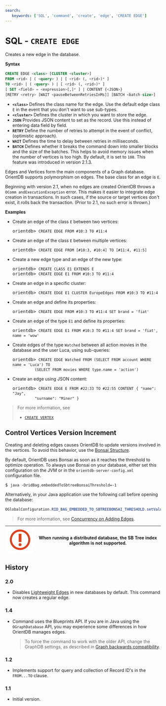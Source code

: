 ```yaml
---
search:
   keywords: ['SQL', 'command', 'create', 'edge', 'CREATE EDGE']
---
```


# SQL - `CREATE EDGE`

Creates a new edge in the database.

**Syntax**

```sql
CREATE EDGE <class> [CLUSTER <cluster>] 
FROM <rid> | ( <query> ) | [ <rid> (, <rid>)* ] 
TO <rid> | ( <query> ) | [ <rid> (, <rid>)* ] 
[ SET <field> = <expression>[,]* ] | CONTENT {<JSON>}
[RETRY <retry> [WAIT <pauseBetweenRetriesInMs]] [BATCH <batch-size>]
```

- **`<class>`** Defines the class name for the edge.  Use the default edge class `E` in the event that you don't want to use sub-types.
- **`<cluster>`** Defines the cluster in which you want to store the edge.
- **`JSON`** Provides JSON content to set as the record.  Use this instead of entering data field by field.
- **`RETRY`** Define the number of retries to attempt in the event of conflict, (optimistic approach).
- **`WAIT`** Defines the time to delay between retries in milliseconds.
- **`BATCH`** Defines whether it breaks the command down into smaller blocks and the size of the batches.  This helps to avoid memory issues when the number of vertices is too high.  By default, it is set to `100`.  This feature was introduced in version 2.1.3.

Edges and Vertices form the main components of a Graph database.  OrientDB supports polymorphism on edges.  The base class for an edge is `E`. 

Beginning with version 2.1, when no edges are created OrientDB throws a `OComm
andExecutionException` error.  This makes it easier to integrate edge creation in transactions.  In such cases, if the source or target vertices don't exist, it rolls back the transaction.  (Prior to 2.1, no such error is thrown.)


**Examples**

- Create an edge of the class `E` between two vertices:

  <pre>
  orientdb> <code class="lang-sql userinput">CREATE EDGE FROM #10:3 TO #11:4</code>
  </pre>

- Create an edge of the class `E` between multiple vertices:

  <pre>
  orientdb> <code class="lang-sql userinput">CREATE EDGE FROM [#10:3, #10:4] TO [#11:4, #11:5] </code>
  </pre>


- Create a new edge type and an edge of the new type:

  <pre>
  orientdb> <code class="lang-sql userinput">CREATE CLASS E1 EXTENDS E</code>
  orientdb> <code class="lang-sql userinput">CREATE EDGE E1 FROM #10:3 TO #11:4</code>
  </pre>

- Create an edge in a specific cluster:

  <pre>
  orientdb> <code class="lang-sql userinput">CREATE EDGE E1 CLUSTER EuropeEdges FROM #10:3 TO #11:4</code>
  </pre>

- Create an edge and define its properties:

  <pre>
  orientdb> <code class="lang-sql userinput">CREATE EDGE FROM #10:3 TO #11:4 SET brand = 'fiat'</code>
  </pre>

- Create an edge of the type `E1` and define its properties:
 
  <pre>
  orientdb> <code class="lang-sql userinput">CREATE EDGE E1 FROM #10:3 TO #11:4 SET brand = 'fiat', name = 'wow'</code>
  </pre>

- Create edges of the type `Watched` between all action movies in the database and the user Luca, using sub-queries:

  <pre>
  orientdb> <code class="lang-sql userinput">CREATE EDGE Watched FROM (SELECT FROM account WHERE name = 'Luca') TO 
            (SELECT FROM movies WHERE type.name = 'action')</code>
  </pre>

- Create an edge using JSON content:

  <pre>
  orientdb> <code class="lang-sql userinput">CREATE EDGE E FROM #22:33 TO #22:55 CONTENT</code> <code class='lang-json userinput'>{ "name": "Jay", 
            "surname": "Miner" }</code>
  </pre>



>For more information, see
>
>- [`CREATE VERTEX`](SQL-Create-Vertex.md)


## Control Vertices Version Increment

Creating and deleting edges causes OrientDB to update versions involved in the vertices.  To avoid this behavior, use the [Bonsai Structure](RidBag.md).

By default, OrientDB uses Bonsai as soon as it reaches the threshold to optimize operation.  To always use Bonsai on your database, either set this configuration on the JVM or in the `orientdb-server-config.xml` configuration file.

<pre>
$ <code class="userinput lang-sh">java -DridBag.embeddedToSbtreeBonsaiThreshold=-1</code>
</pre>

Alternatively, in your Java application use the following call before opening the database:

```java
OGlobalConfiguration.RID_BAG_EMBEDDED_TO_SBTREEBONSAI_THRESHOLD.setValue(-1);
```

>For more information, see [Concurrency on Adding Edges](Concurrency.md#concurrency-on-adding-edges).

| ![NOTE](images/warning.png) | When running a distributed database, the SB Tree index algorithm is not supported.|
|----|----|



## History

### 2.0

- Disables [Lightweight Edges](Lightweight-Edges.md) in new databases by default.  This command now creates a regular edge.

### 1.4

- Command uses the Blueprints API.  If you are in Java using the `OGraphDatabase` API, you may experience some differences in how OrientDB manages edges.

  >To force the command to work with the older API, change the GraphDB settings, as described in [Graph backwards compatibility](SQL-Alter-Database.md#use-graphdb-create-with-releases-before-14).

### 1.2

- Implements support for query and collection of Record ID's in the `FROM...TO` clause.

### 1.1

- Initial version.
